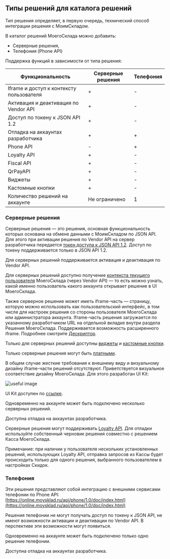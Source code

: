 ## Типы решений для каталога решений

Тип решения определяет, в первую очередь, технический способ интеграции решения с МоимСкладом.

В каталог решений МоегоСклада можно добавить:

+ Серверные решения,
+ Телефония (Phone API)

Поддержка функций в зависимости от типа решения:

| Функциональность                         | Серверные решения | Телефония |
|------------------------------------------|-------------------|-----------|
| Iframe и доступ к контексту пользователя | +                 | -         |
| Активация и деактивация по Vendor API    | +                 | -         |
| Доступ по токену к JSON API 1.2          | +                 | -         |
| Отладка на аккаунтах разработчика        | +                 | +         |
| Phone API                                | -                 | +         |
| Loyalty API                              | +                 | -         |
| Fiscal API                               | +                 | -         |
| QrPayAPI                                 | +                 | -         |
| Виджеты                                  | +                 | -         |
| Кастомные кнопки                         | +                 | -         |
| Количество решений на аккаунте           | Не ограничено     | 1         |

### Серверные решения

Серверные решения — это решения, основная функциональность которых основана на обмене данными с МоимСкладом по
JSON API.
Для этого при активации решения по Vendor API на сервер разработчика
передается [токен доступа к JSON API 1.2](#dostup-po-tokenu-k-json-api). Доступ по токену поддерживается только в JSON
API 1.2.

Для серверных решений поддерживается активация и деактивация по Vendor API.

Для серверных решений доступно
получение [контекста текущего пользователя](#poluchenie-kontexta-pol-zowatelq-dlq-reshenij-s-iframe-chast-u-kastomnymi-modal-nymi-oknami-i-widzhetami)
МоегоСклада (через Vendor API) —
то есть можно узнать, какой именно пользователь какого аккаунта открывает решение в UI МоегоСклада.

Также серверное решение может иметь iframe-часть — страницу, которую можно использовать как пользовательский
интерфейс,
в том числе для настроек решения со стороны пользователя МоегоСклада или администратора аккаунта.
Iframe-часть решения загружается по указанному разработчиком URL на отдельной вкладке внутри раздела Решения
МоегоСклада. Поддерживается возможность расширенного iframe. Подробнее смотрите [Дескриптор](#blok-iframe).

Только для серверных решений доступны [виджеты](#vidzhety) и [кастомные кнопки](#kastomnye-knopki).

Только серверные решения могут быть [платными](#stoimost-resheniq).

В общем случае жесткие требования к внешнему виду и визуальному дизайну iframe-части решений отсутствуют.
Приветствуется визуальное соответствие дизайну МоегоСклада. Для этого разработан UI Kit:

![useful image](ui-kit.png)

UI Kit доступен по [ссылке](https://github.com/moysklad/html-marketplace-1.0-uikit).

Одновременно на аккаунте может быть подключено несколько серверных решений.

Доступна отладка на аккаунтах разработчика.

Серверные решения могут поддерживать [Loyalty API](https://dev.moysklad.ru/doc/api/loyalty/1.0).
Для отладки используйте собственный черновик решения совместно с решением Касса МоегоСклада.

Примечание: при наличии у пользователя нескольких установленных решений, использующих Loyalty API, отправка запросов из Кассы будет происходить только для одного решения, выбранного пользователем в настройках Скидок.

### Телефония

Эти решения представляют собой интеграцию с внешними сервисами телефонии по Phone API:
[https://online.moysklad.ru/api/phone/1.0/doc/index.html](https://online.moysklad.ru/api/phone/1.0/doc/index.html)

Решения телефонии не могут получать доступ по токену к JSON API, не имеют возможности активации и деактивации по
Vendor API. В перспективе эти возможности могут появиться.

Одновременно на аккаунте может быть подключено только одно решение телефонии.

Доступна отладка на аккаунтах разработчика.
